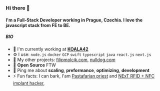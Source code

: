 ### Hi there 👋

#### I'm a Full-Stack Developer working in Prague, Czechia. I love the javascript stack from FE to BE.

##### BIO

- 🏢 I'm currently working at **[KOALA42](https://koala42.com)**
- ⚙️ I use: `node.js` `docker` `GCP` `swift` `typescript` `java` `react.js` `next.js`
- 💅 My other projects: [filipmolcik.com](https://filipmolcik.com), [nulldog.com](https://nulldog.com)
- 🌱 **Open Source** FTW
- 💬 Ping me about **scaling**, **preformance**, **optimizing**, **development**
- ⚡️ Fun facts: I can bark, I'am [Pastafarian priest](https://drive.google.com/file/d/1Gajhf_TZVbj9ByU5nbrSqfUi966KEQ4n/view?usp=drive_link) and [NExT RFID + NFC implant hacker](https://dangerousthings.com/product/next/),
